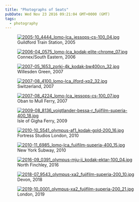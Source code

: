 ```yaml
---
title: "Photographs of Seats"
pubDate: Wed Nov 23 2016 09:21:04 GMT+0000 (GMT)
tags:
  - photography
---
```


<figure><a href="https://www.flickr.com/photos/domchristie/31046553082/in/dateposted/" title="2005-10_4444_lomo-lca_jessops-cs-100_04.jpg"><img src="https://c3.staticflickr.com/6/5711/31046553082_ee542df5a4.jpg" alt="2005-10_4444_lomo-lca_jessops-cs-100_04.jpg"></a><figcaption>Guildford Train Station, 2005</figcaption></figure>

<figure><a href="https://www.flickr.com/photos/domchristie/30382835743/in/photostream/" title="2006-04_0575_lomo-lca_kodak-elite-chrome_07.jpg"><img src="https://c8.staticflickr.com/6/5768/30382835743_d11d03d179.jpg" alt="2006-04_0575_lomo-lca_kodak-elite-chrome_07.jpg"></a><figcaption>Connex/South Eastern, 2006</figcaption></figure>

<figure><a href="https://www.flickr.com/photos/domchristie/31075711511/in/photostream/" title="2007-05_1653_zorki-4k_kodak-bw400cn_32.jpg"><img src="https://c8.staticflickr.com/6/5349/31075711511_73326fbaa7.jpg" alt="2007-05_1653_zorki-4k_kodak-bw400cn_32.jpg"></a><figcaption>Willesden Green, 2007</figcaption></figure>

<figure><a href="https://www.flickr.com/photos/domchristie/31046555362/in/photostream/" title="2007-08_4100_lomo-lca_ilford-xp2_32.jpg"><img src="https://c3.staticflickr.com/6/5454/31046555362_57786a810a.jpg" alt="2007-08_4100_lomo-lca_ilford-xp2_32.jpg"></a><figcaption>Switzerland, 2007</figcaption></figure>

<figure><a href="https://www.flickr.com/photos/domchristie/31189759555/in/photostream/" title="2007-08_4224_lomo-lca_jessops-cs-100_07.jpg"><img src="https://c4.staticflickr.com/6/5544/31189759555_28c6ca0401.jpg" alt="2007-08_4224_lomo-lca_jessops-cs-100_07.jpg"></a><figcaption>Oban to Mull Ferry, 2007</figcaption></figure>

<figure><a href="https://www.flickr.com/photos/domchristie/31189760885/in/photostream/" title="2009-08_8136_voigtlander-bessa-r_fujifilm-superia-400_18.jpg"><img src="https://c6.staticflickr.com/6/5470/31189760885_c1a6744be2.jpg" alt="2009-08_8136_voigtlander-bessa-r_fujifilm-superia-400_18.jpg"></a><figcaption>Isle of Gigha Ferry, 2009</figcaption></figure>

<figure><a href="https://www.flickr.com/photos/domchristie/31075714521/in/photostream/" title="2010-10_5541_olympus-af1_kodak-gold-200_16.jpg"><img src="https://c2.staticflickr.com/6/5541/31075714521_64567a6c7a.jpg" alt="2010-10_5541_olympus-af1_kodak-gold-200_16.jpg"></a><figcaption>Fortress Studios London, 2010</figcaption></figure>

<figure><a href="https://www.flickr.com/photos/domchristie/31075715301/in/photostream/" title="2010-11_6985_lomo-lca_fujifilm-superia-400_15.jpg"><img src="https://c6.staticflickr.com/6/5657/31075715301_eab8d1dd11.jpg" alt="2010-11_6985_lomo-lca_fujifilm-superia-400_15.jpg"></a><figcaption>New York Subway, 2010</figcaption></figure>

<figure><a href="https://www.flickr.com/photos/domchristie/31189766665/in/photostream/" title="2016-09_0391_olympus-mju-ii_kodak-ektar-100_04.jpg"><img src="https://c2.staticflickr.com/6/5788/31189766665_2f90195669.jpg" alt="2016-09_0391_olympus-mju-ii_kodak-ektar-100_04.jpg"></a><figcaption>North Finchley, 2016</figcaption></figure>

<figure><a href="https://www.flickr.com/photos/domchristie/50252368747/in/photostream/" title="2018-07_9543_olympus-xa2_fujifilm-superia-200_10.jpg"><img src="https://live.staticflickr.com/65535/50252368747_cdda507ba1.jpg" alt="2018-07_9543_olympus-xa2_fujifilm-superia-200_10.jpg"></a><figcaption>Devon, 2018</figcaption></figure>

<figure><a href="https://www.flickr.com/photos/domchristie/50252183436/in/photostream/" title="2019-10_0001_olympus-xa2_fujifilm-superia-200_21.jpg"><img src="https://live.staticflickr.com/65535/50252183436_62a1253a04.jpg" alt="2019-10_0001_olympus-xa2_fujifilm-superia-200_21.jpg"></a><figcaption>London, 2019</figcaption></figure>
